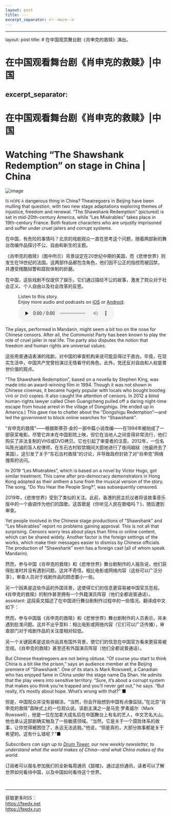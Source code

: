 ```yaml
---
layout: post
title: ---
excerpt_separator: <!--more-->
---
```



<!--more-->

---
layout: post
title: # 在中国观赏舞台剧《肖申克的救赎》演出。


# 在中国观看舞台剧《肖申克的救赎》|中国
excerpt_separator: <!--more-->
---


<!--more-->

# 在中国观看舞台剧《肖申克的救赎》|中国


# Watching “The Shawshank Redemption” on stage in China | China

![image](https://images.weserv.nl/?url=www.economist.com/img/b/1280/720/90/media-assets/image/20240203_CNP003.jpg)

<div></div><p><span>I</span><small>S HOPE A</small> dangerous thing in China? Theatregoers in Beijing have been mulling that question, with two new stage adaptations exploring themes of injustice, freedom and renewal. “The Shawshank Redemption” (pictured) is set in mid-20th-century America, while “Les Misérables” takes place in 19th-century France. Both feature characters who are unjustly imprisoned and suffer under cruel jailers and corrupt systems.</p>

在中国，有危险的事情吗？北京的戏剧观众一直在思考这个问题，随着两部新的舞台改编作品探讨不公、自由和新生的主题。

《肖申克的救赎》（图中所示）背景设定在20世纪中期的美国，而《悲惨世界》则发生在19世纪的法国。这两部作品都包含角色，他们因不公正的指控而被囚禁，并遭受残酷狱警和腐败体制的折磨。

在中国，这些戏剧不仅提供了娱乐，它们通过描绘不公的故事，激发了观众对于社会正义、个人自由以及社会改革的反思。


<div><figure><div><figcaption>Listen to this story.</figcaption> <span>Enjoy more audio and podcasts on<!-- --> <a href="https://www.economist.comhttps://economist-app.onelink.me/d2eC/bed1b25" id="audio-ios-cta" rel="noreferrer" target="_blank">iOS</a> <!-- -->or<!-- --> <a href="https://www.economist.comhttps://economist-app.onelink.me/d2eC/7f3c199" id="audio-android-cta" rel="noreferrer" target="_blank">Android</a>.</span></div><audio controls="" id="audio-player" preload="none" src="https://www.economist.com/media-assets/audio/034%20China%20-%20Theatre-2f306b8eb5f9e118c23783e4d74744af.mp3" title="Watching “The Shawshank Redemption” on stage in China"><p>Your browser does not support the &lt;audio&gt; element.</p></audio><div><div></div></div></figure></div><p>The plays, performed in Mandarin, might seem a bit too on the nose for Chinese censors. After all, the Communist Party has been known to play the role of cruel jailer in real life. The party also disputes the notion that freedom and human rights are universal values. </p>

这些用普通话表演的戏剧，对中国的审查机构来说可能显得过于直白。毕竟，在现实生活中，中国共产党曾扮演过无情看守的角色。此外，党还反对自由和人权是普世价值的观点。


<p>“The Shawshank Redemption”, based on a novella by Stephen King, was made into an award-winning film in 1994. Though it was not shown in Chinese cinemas, it became hugely popular with locals who bought bootleg <small>VHS</small> or <small>DVD</small> copies. It also caught the attention of censors. In 2012 a blind human-rights lawyer called Chen Guangcheng pulled off a daring night-time escape from house arrest in the village of Dongshigu. (He ended up in America.) This gave rise to chatter about the “Dongshigu Redemption”—and led the government to block online searches for “Shawshank”.</p>

“肖申克的救赎”——根据斯蒂芬·金的一部中篇小说改编——在1994年被拍成了一部获奖电影。尽管它并未在中国影院上映，但它在当地人之间变得非常流行，他们购买了非法复制的VHS或DVD拷贝。它也引起了审查者的注意。2012年，一位名叫陈光诚的盲人权律师，在东石古村软禁期间大胆地进行了夜间越狱（他最终去了美国）。这引发了关于“东石古村救赎”的讨论，并导致政府封锁了对“肖申克”网络搜索的访问。


<div><div><div id="econ-1"></div></div></div><p>In 2019 “Les Misérables”, which is based on a novel by Victor Hugo, got similar treatment. This came after pro-democracy demonstrators in Hong Kong adopted as their anthem a tune from the musical version of the story. The song, “Do You Hear the People Sing?”, was subsequently censored.</p>

2019年，《悲惨世界》受到了类似的关注。此前，香港的民主抗议者将该故事音乐版中的一个曲调作为他们的国歌。这首歌是《你听见人民在歌唱吗？》，随后遭到审查。


<p>Yet people involved in the Chinese stage productions of “Shawshank” and “Les Misérables” report no problems gaining approval. This is not all that surprising. Censors worry less about plays than films or online content, which can be shared widely. Another factor is the foreign settings of the works, which make their messages easier to dismiss by Chinese officials. The production of “Shawshank” even has a foreign cast (all of whom speak Mandarin).</p>

然而，参与中国《肖申克的救赎》和《悲惨世界》舞台剧制作的人报告说，他们获得批准时并没有遇到问题。这并不奇怪。相比电影或网络内容（这些可以广泛分享），审查人员对于戏剧作品的顾虑要小一些。

另一个因素是这些作品的外国背景，这使得它们的信息更容易被中国官员忽视。《肖申克的救赎》的制作甚至拥有一个外籍演员阵容（他们全都说普通话）。
assistant: 这段英文描述了在中国进行舞台剧制作过程中的一些情况。翻译成中文如下：

然而，参与中国版《肖申克的救赎》和《悲惨世界》舞台剧制作的人员表示，并未遇到批准问题。这并不出乎意料：相比电影或网络内容（它们可以广泛传播），审查部门对于戏剧作品的关注度相对较低。

另一个关键因素是这些作品具有国外背景，使它们的信息在中国官方看来更容易被忽视。《肖申克的救赎》甚至还有外国演员阵容（他们全都说普通话）。


<p>But Chinese theatregoers are not being obtuse. “Of course you start to think China is a bit like the prison,” says an audience member at the Beijing premiere of “Shawshank”. One of its stars is Mark Rowswell, a Canadian who has enjoyed fame in China under the stage name Da Shan. He admits that the play veers into sensitive territory. “Sure, it’s about a corrupt system that makes you think you’re trapped and you’ll never get out,” he says. “But really, it’s mostly about hope. What’s wrong with that?” <span>■</span></p>

但是，中国观众并没有装糊涂。“当然，你会开始想到中国有点像监狱。”在北京“肖申克的救赎”首映式上的一位观众说。该剧主演之一是马克·罗素威尔（Mark Rowswell），他是一位在加拿大成名后在中国舞台上有名的艺人，中文艺名大山。他也承认这部剧确实触及了一些敏感领域。“当然，它是关于一个腐败体系的故事，让你觉得被困住了，永远无法逃脱。”他说，“但是真的，大部分故事都是关于希望的。这有什么错呢？”■


<p><i>Subscribers can sign up to <a href="https://www.economist.com/newsletters/drum-tower">Drum Tower</a>, our new weekly newsletter, to understand what the world makes of China—and what China makes of the world.</i></p>

订阅者可以报名参加我们的全新每周通讯《鼓楼》。通过这份通讯，读者可以了解世界如何看待中国，以及中国如何看待这个世界。


<br/><hr/><div>获取更多RSS：<br/><a href="https://feedx.net" style="color: orange;" target="_blank">https://feedx.net</a> <br/><a href="https://feedx.run" style="color: orange;" target="_blank">https://feedx.run</a><br/></div>